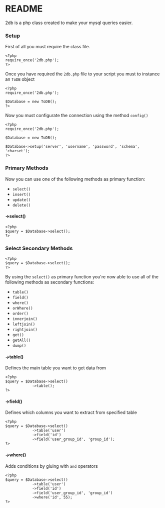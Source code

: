 # README #

2db is a php class created to make your mysql queries easier. 

### Setup ###

First of all you must require the class file.

```
<?php
require_once('2db.php');
?>
```

Once you have required the `2db.php` file to your script you must to instance an `ToDB` object

```
<?php
require_once('2db.php');

$Database = new ToDB();
?>
```

Now you must configurate the connection using the method `config()`

```
<?php
require_once('2db.php');

$Database = new ToDB();

$Database->setup('server', 'username', 'password', 'schema', 'charset');
?>
```

### Primary Methods ###

Now you can use one of the following methods as primary function:

* `select()`
* `insert()`
* `update()`
* `delete()`

#### ->select() ####

```
<?php
$query = $Database->select();
?>
```

### Select Secondary Methods ###

```
<?php
$query = $Database->select();
?>
```

By using the `select()` as primary function you're now able to use all of the following methods as secondary functions:

* `table()`
* `field()` 
* `where()`
* `orWhere()`
* `order()`
* `innerjoin()`
* `leftjoin()`
* `rightjoin()`
* `get()`
* `getAll()`
* `dump()`


#### ->table() ####

Defines the main table you want to get data from

```
<?php
$query = $Database->select()
			->table();
?>
```

#### ->field() ####

Defines which columns you want to extract from specified table

```
<?php
$query = $Database->select()
			->table('user')
			->field('id')
			->field('user_group_id', 'group_id');
?>
```


#### ->where() ####

Adds conditions by gluing with `and` operators

```
<?php
$query = $Database->select()
			->table('user')
			->field('id')
			->field('user_group_id', 'group_id')
			->where('id', 55);
?>
```